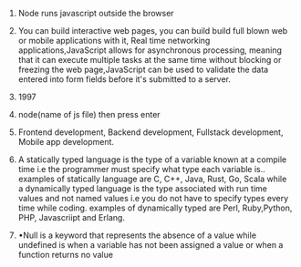1. Node runs javascript outside the browser

2. You can build interactive web pages, you can build build full blown web or mobile applications with it, Real time networking applications,JavaScript allows for asynchronous processing, meaning that it can execute multiple tasks at the same time without blocking or freezing the web page,JavaScript can be used to validate the data entered into form fields before it's submitted to a server.

3. 1997

4. node(name of js file) then press enter

5. Frontend development, Backend development, Fullstack development, Mobile app development.

6. A statically typed language is the type of a variable known at a compile time i.e the programmer must specify what type each variable is.. examples of statically language are C, C++, Java, Rust, Go, Scala while a dynamically typed language is the type associated with run time values and not named values i.e you do not have to specify types every time while coding. examples of dynamically typed are Perl, Ruby,Python, PHP, Javascriipt and Erlang.

7. •Null is a keyword that represents the absence of a value while undefined is when a variable has not been assigned a value or when a function returns no value
